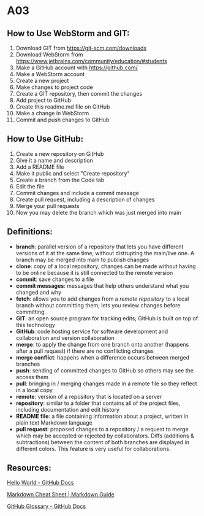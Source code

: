 # A03

## How to Use WebStorm and GIT:
1. Download GIT from https://git-scm.com/downloads
2. Download WebStorm from https://www.jetbrains.com/community/education/#students
3. Make a GitHub account with https://github.com/
4. Make a WebStorm account
5. Create a new project
6. Make changes to project code
7. Create a GIT repository, then commit the changes
8. Add project to GitHub
9. Create this readme.md file on GitHub
10. Make a change in WebStorm
11. Commit and push changes to GitHub

## How to Use GitHub:
1. Create a new repository on GitHub
2. Give it a name and description
3. Add a README file
4. Make it public and select "Create repository"
5. Create a branch from the Code tab
6. Edit the file
7. Commit changes and include a commit message
8. Create pull request, including a description of changes
9. Merge your pull requests
10. Now you may delete the branch which was just merged into main

## Definitions:
- **branch**: parallel version of a repository that lets you have different versions of it at the same time, without distrupting the main/live one. A branch may be merged into main to publish changes
- **clone**: copy of a local repository; changes can be made without having to be online because it is still connected to the remote version
- **commit**: save changes to a file
- **commit messages**: messages that help others understand what you changed and why
- **fetch**: allows you to add changes from a *remote repository* to a local branch without committing them; lets you review changes before committing
- **GIT**: an open source program for tracking edits; GitHub is built on top of this technology
- **GitHub**: code hosting service for software development and collaboration and version collaboration
- **merge**: to apply the change from one branch onto another (happens after a pull request) if there are no conflicting changes
- **merge conflict**: happens when a difference occurs between merged branches
- **push**: sending of committed changes to GitHub so others may see the access them
- **pull**: bringing in / merging changes made in a remote file so they reflect in a local copy
- **remote**: version of a repository that is located on a server
- **repository**: similar to a folder that contains all of the project files, including documentation and edit history
- **README file**: a file containing information about a project, written in plain text Markdown language
- **pull request**: proposed changes to a repository / a request to merge which may be accepted or rejected by collaborators. Diffs (additions & subtractions) between the content of both branches are displayed in different colors. This feature is very useful for collaborations.


## Resources:
[Hello World - GitHub Docs](https://docs.github.com/en/get-started/quickstart/hello-world)

[Markdown Cheat Sheet | Markdown Guide](https://www.markdownguide.org/cheat-sheet/)

[GitHub Glossary - GitHub Docs](https://docs.github.com/en/get-started/quickstart/github-glossary)
